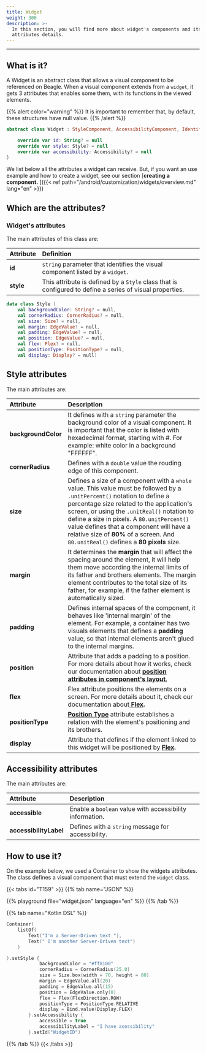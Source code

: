 ```yaml
---
title: Widget
weight: 300
description: >-
  In this section, you will find more about widget's components and its
  attributes details.
---
```


---

## What is it?

A Widget is an abstract class that allows a visual component to be referenced on Beagle. When a visual component extends from a `widget`, it gets 3 attributes that enables some them, with its functions in the viewed elements.

{{% alert color="warning" %}}
It is important to remember that, by default, these structures have null value.
{{% /alert %}}

```kotlin
abstract class Widget : StyleComponent, AccessibilityComponent, IdentifierComponent {

    override var id: String? = null
    override var style: Style? = null
    override var accessibility: Accessibility? = null
}
```

We list below all the attributes a widget can receive. But, if you want an use example and how to create a widget, see our section [**creating a component.** ]({{< ref path="/android/customization/widgets/overview.md" lang="en" >}})

## Which are the attributes?

### Widget's attributes

The main attributes of this class are:

<table>
  <thead>
    <tr>
      <th style="text-align:left">Attribute</th>
      <th style="text-align:left">Definition</th>
    </tr>
  </thead>
  <tbody>
    <tr>
      <td style="text-align:left"><strong>id</strong>
      </td>
      <td style="text-align:left"><code>string</code> parameter that identifies the visual component listed
        by a <code>widget</code>.</td>
    </tr>
    <tr>
      <td style="text-align:left">
        <strong>style</strong>
      </td>
      <td style="text-align:left">This attribute is defined by a <code>Style</code> class that is configured
        to define a series of visual properties.</td>
    </tr>
  </tbody>
</table>

```kotlin
data class Style (
    val backgroundColor: String? = null,
    val cornerRadius: CornerRadius? = null,
    val size: Size? = null,
    val margin: EdgeValue? = null,
    val padding: EdgeValue? = null,
    val position: EdgeValue? = null,
    val flex: Flex? = null,
    val positionType: PositionType? = null,
    val display: Display? = null)
```

## Style attributes

The main attributes are:

<table>
  <thead>
    <tr>
      <th style="text-align:left"><strong>Attribute</strong>
      </th>
      <th style="text-align:left">Description</th>
    </tr>
  </thead>
  <tbody>
    <tr>
      <td style="text-align:left"><strong>backgroundColor</strong>
      </td>
      <td style="text-align:left">It defines with a <code>string</code> parameter the background color of
        a visual component. It is important that the color is listed with hexadecimal
        format, starting with #. For example: white color in a background &quot;FFFFFF&quot;.</td>
    </tr>
    <tr>
      <td style="text-align:left"><strong>cornerRadius</strong>
      </td>
      <td style="text-align:left">Defines with a <code>double</code> value the rouding edge of this component.</td>
    </tr>
    <tr>
      <td style="text-align:left"><strong>size</strong>
      </td>
      <td style="text-align:left">
        Defines a size of a component with a <code>whole</code> value. This value
          must be followed by a <code>.unitPercent()</code> notation to define a percentage
          size related to the application&apos;s screen, or using the <code>.unitReal()</code> notation
          to define a size in pixels. A <code>80.unitPercent()</code> value defines
          that a component will have a relative size of <strong>80%</strong> of a screen. And <code>80.unitReal()</code> defines
          a<strong> 80 pixels</strong> size.
      </td>
    </tr>
    <tr>
      <td style="text-align:left"><strong>margin</strong>
      </td>
      <td style="text-align:left">
        It determines the <strong>margin</strong> that will affect the spacing around the
          element, it will help them move according the internal limits of its father
          and brothers elements.
        The margin element contributes to the total size of its father, for example,
          if the father element is automatically sized.
      </td>
    </tr>
    <tr>
      <td style="text-align:left"><strong>padding</strong>
      </td>
      <td style="text-align:left">Defines internal spaces of the component, it behaves like &apos;internal
        margin&apos; of the element. For example, a container has two visuals elements
        that defines a <strong>padding </strong>value, so that internal elements aren&apos;t
        glued to the internal margins.</td>
    </tr>
    <tr>
      <td style="text-align:left"><strong>position</strong>
      </td>
      <td style="text-align:left">Attribute that adds a padding to a position. For more details about how
        it works, check our documentation about <a href="https://docs.usebeagle.io/v/v1.0-en/exemplos-e-tutoriais/component-layout"><strong>position attributes in  component&apos;s layout</strong>. </a>
      </td>
    </tr>
    <tr>
      <td style="text-align:left"><strong>flex</strong>
      </td>
      <td style="text-align:left">Flex attribute positions the elements on a screen. For more details about
        it, check our documentation about<a href="https://docs.usebeagle.io/v/v1.0-en/exemplos-e-tutoriais/component-layout/flex"> <strong>Flex</strong></a><strong>.</strong> 
      </td>
    </tr>
    <tr>
      <td style="text-align:left"><strong>positionType</strong>
      </td>
      <td style="text-align:left"><a href="../resources/components-positioning/positiontype"><strong>Position Type</strong></a> attribute
        establishes a relation with the element&apos;s positioning and its brothers.</td>
    </tr>
    <tr>
      <td style="text-align:left"><strong>display</strong>
      </td>
      <td style="text-align:left">Attribute that defines if the element linked to this widget will be positioned
        by<strong> </strong><a href="https://docs.usebeagle.io/v/v1.0-en/exemplos-e-tutoriais/component-layout/positiontype"><strong>Flex</strong></a><strong>. </strong>
      </td>
    </tr>
  </tbody>
</table>

## Accessibility attributes

The main attributes are:

| Attribute              | Description                                              |
| :--------------------- | :------------------------------------------------------- |
| **accessible**         | Enable a `boolean` value with accessibility information. |
| **accessibilityLabel** | Defines with a `string` message for accessibility.       |

## How to use it?

On the example below, we used a Container to show the widgets attributes. The class defines a visual component that must extend the `widget` class.

{{< tabs id="T159" >}}
{{% tab name="JSON" %}}

<!-- json-playground:widget.json
{
      "_beagleComponent_" : "beagle:container",
      "children" : [ {
        "_beagleComponent_" : "beagle:text",
        "text" : "I'm a Server-Driven text"
      }, {
        "_beagleComponent_" : "beagle:text",
        "text" : "I'm another Server-Driven text"
      } ],
      "id" : "widget",
      "style" : {
        "backgroundColor" : "#ff8100",
        "cornerRadius" : {
          "radius" : 25.0
        },
        "size" : {
          "width" : {
            "value" : 70.0,
            "type" : "PERCENT"
          },
          "height" : {
            "value" : 80.0,
            "type" : "REAL"
          }
        },
        "margin" : {
          "all" : {
            "value" : 20.0,
            "type" : "REAL"
          }
        },
        "padding" : {
          "all" : {
            "value" : 15.0,
            "type" : "REAL"
          }
        },
        "position" : {
          "left" : {
            "value" : 0.0,
            "type" : "REAL"
          }
        },
        "flex" : {
          "flexDirection" : "ROW"
        },
        "positionType" : "RELATIVE",
        "display" : "FLEX"
      },
      "accessibility" : {
        "accessible" : true,
        "accessibilityLabel" : "I have acessibility"
      }
    }
-->

{{% playground file="widget.json" language="en" %}}
{{% /tab %}}

{{% tab name="Kotlin DSL" %}}

```kotlin
Container(
    listOf(
        Text("I'm a Server-Driven text "),
        Text(" I'm another Server-Driven text")
    )

).setStyle {
            backgroundColor = "#ff8100"
            cornerRadius = CornerRadius(25.0)
            size = Size.box(width = 70, height = 80)
            margin = EdgeValue.all(20)
            padding = EdgeValue.all(15)
            position = EdgeValue.only(0)
            flex = Flex(FlexDirection.ROW)
            positionType = PositionType.RELATIVE
            display = Bind.value(Display.FLEX)
        }.setAccessibility {
            accessible = true
            accessibilityLabel = "I have acessibility"
        }.setId("WidgetID")

```

{{% /tab %}}
{{< /tabs >}}

